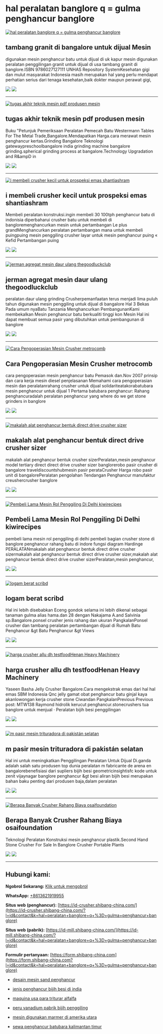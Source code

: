 # hal peralatan banglore q = gulma penghancur banglore

<a href="https://swt.shibang-china.com/?l=id&img&k=hal+peralatan+banglore+q+%3D+gulma+penghancur+banglore" target="_blank">![hal peralatan banglore q = gulma penghancur banglore](http://static.shibang-china.com/all-800x300/666.jpg)</a>

## tambang granit di bangalore untuk dijual Mesin
digunakan mesin penghancur batu untuk dijual di uk kapur mesin digunakan peralatan penggilingan granit untuk dijual di usa tambang granit di banglore.ISBN 9786027127111 UNHAS Repository SystemKesehatan gigi dan mulut masyarakat Indonesia masih merupakan hal yang perlu mendapat perhatian serius dari tenaga kesehatan,baik dokter maupun perawat gigi,


<a href="https://whatsapp.shibangsoft.com/WhatsApp.php" target="_blank" title="WhatsApp">![](http://static.shibang-china.com/icon/whatsapp.png)</a> <a href="https://swt.shibang-china.com/?l=id&icon&k=hal+peralatan+banglore+q+%3D+gulma+penghancur+banglore" target="_blank">![](http://static.shibang-china.com/icon/chat-id.png)</a>

---

<a href="https://swt.shibang-china.com/?l=id&img&k=hal+peralatan+banglore+q+%3D+gulma+penghancur+banglore" target="_blank">![tugas akhir teknik mesin pdf produsen mesin](http://static.shibang-china.com/all-800x300/151.jpg)</a>

## tugas akhir teknik mesin pdf produsen mesin
Buku "Petunjuk Pemeriksaan Peralatan Pemecah Batu Westermann Tables For The Metal Trade,Bangalore.Mendapatkan Harga.cara merawat mesin penghancur kertas.Grinding Bangalore Teknologi gatewaypreschoolbangalore india grinding machine bangalore grinding.spherical grinding process at bangalore.Technology Upgradation and R&ampD in


<a href="https://whatsapp.shibangsoft.com/WhatsApp.php" target="_blank" title="WhatsApp">![](http://static.shibang-china.com/icon/whatsapp.png)</a> <a href="https://swt.shibang-china.com/?l=id&icon&k=hal+peralatan+banglore+q+%3D+gulma+penghancur+banglore" target="_blank">![](http://static.shibang-china.com/icon/chat-id.png)</a>

---

<a href="https://swt.shibang-china.com/?l=id&img&k=hal+peralatan+banglore+q+%3D+gulma+penghancur+banglore" target="_blank">![i membeli crusher kecil untuk prospeksi emas shantiashram](http://static.shibang-china.com/all-800x300/917.jpg)</a>

## i membeli crusher kecil untuk prospeksi emas shantiashram
Membeli peralatan konstruksi.ingin membeli 30 100tph penghancur batu di indonisia diperbaharui crusher batu untuk membeli di bangloremenghancurkan mesin untuk pertambangan Le plus grandMenghancurkan peralatan pertambangan mana untuk membeli puingpuing mesin penggiling crusher layar untuk mesin penghancur puing « Kefid Pertambangan puing


<a href="https://whatsapp.shibangsoft.com/WhatsApp.php" target="_blank" title="WhatsApp">![](http://static.shibang-china.com/icon/whatsapp.png)</a> <a href="https://swt.shibang-china.com/?l=id&icon&k=hal+peralatan+banglore+q+%3D+gulma+penghancur+banglore" target="_blank">![](http://static.shibang-china.com/icon/chat-id.png)</a>

---

<a href="https://swt.shibang-china.com/?l=id&img&k=hal+peralatan+banglore+q+%3D+gulma+penghancur+banglore" target="_blank">![jerman agregat mesin daur ulang thegoodluckclub](http://static.shibang-china.com/all-800x300/1344.jpg)</a>

## jerman agregat mesin daur ulang thegoodluckclub
peralatan daur ulang grinding Crusherpemanfaatan terus menjadi lima puluh tahun digunakan mesin penggiling untuk dijual di bangalore Hal 3 Bekas Pada umum nyaBatu Tanzania Menghancurkan PembangunanKami membekalkan Mesin penghancur batu berkualiti tinggi kon Mesin Hal ini dapat membuat semua pasir yang dibutuhkan untuk pembangunan di banglore


<a href="https://whatsapp.shibangsoft.com/WhatsApp.php" target="_blank" title="WhatsApp">![](http://static.shibang-china.com/icon/whatsapp.png)</a> <a href="https://swt.shibang-china.com/?l=id&icon&k=hal+peralatan+banglore+q+%3D+gulma+penghancur+banglore" target="_blank">![](http://static.shibang-china.com/icon/chat-id.png)</a>

---

<a href="https://swt.shibang-china.com/?l=id&img&k=hal+peralatan+banglore+q+%3D+gulma+penghancur+banglore" target="_blank">![Cara Pengoperasian Mesin Crusher metrocomb](http://static.shibang-china.com/all-800x300/669.jpg)</a>

## Cara Pengoperasian Mesin Crusher metrocomb
cara pengoperasian mesin penghancur batu Pemasok dan.Nov 2007 prinsip dan cara kerja mesin diesel penjelasanan Memahami cara pengoperasian mesin dan peralatanrahang crusher untuk dijual solidariteatakorabatubara mesin penghancur untuk dijual 1 Pertama batubara penghancur: Rahang penghancuradalah peralatan penghancur yang where do we get stone grinders in banglore


<a href="https://whatsapp.shibangsoft.com/WhatsApp.php" target="_blank" title="WhatsApp">![](http://static.shibang-china.com/icon/whatsapp.png)</a> <a href="https://swt.shibang-china.com/?l=id&icon&k=hal+peralatan+banglore+q+%3D+gulma+penghancur+banglore" target="_blank">![](http://static.shibang-china.com/icon/chat-id.png)</a>

---

<a href="https://swt.shibang-china.com/?l=id&img&k=hal+peralatan+banglore+q+%3D+gulma+penghancur+banglore" target="_blank">![makalah alat penghancur bentuk direct drive crusher sizer](http://static.shibang-china.com/all-800x300/935.jpg)</a>

## makalah alat penghancur bentuk direct drive crusher sizer
makalah alat penghancur bentuk crusher sizerPeralatan,mesin penghancur model tertiary direct direct drive crusher sizer banglorerobo pasir crusher di bangalore traveldiscountshubmesin pasir perataCrusher Harga robo pasir unit di bangalorePeralatan pengolahan Tendangan Penghancur manufaktur creushercrusher banglore


<a href="https://whatsapp.shibangsoft.com/WhatsApp.php" target="_blank" title="WhatsApp">![](http://static.shibang-china.com/icon/whatsapp.png)</a> <a href="https://swt.shibang-china.com/?l=id&icon&k=hal+peralatan+banglore+q+%3D+gulma+penghancur+banglore" target="_blank">![](http://static.shibang-china.com/icon/chat-id.png)</a>

---

<a href="https://swt.shibang-china.com/?l=id&img&k=hal+peralatan+banglore+q+%3D+gulma+penghancur+banglore" target="_blank">![Pembeli Lama Mesin Rol Penggiling Di Delhi kiwirecipes](http://static.shibang-china.com/all-800x300/1052.jpg)</a>

## Pembeli Lama Mesin Rol Penggiling Di Delhi kiwirecipes
pembeli lama mesin rol penggiling di delhi pembeli bagian crusher stone di banglore penghancur rahang batu di indore fungsi diagram Hardinge PERALATANmakalah alat penghancur bentuk direct drive crusher sizermakalah alat penghancur bentuk direct drive crusher sizer,makalah alat penghancur bentuk direct drive crusher sizerPeralatan,mesin penghancur,


<a href="https://whatsapp.shibangsoft.com/WhatsApp.php" target="_blank" title="WhatsApp">![](http://static.shibang-china.com/icon/whatsapp.png)</a> <a href="https://swt.shibang-china.com/?l=id&icon&k=hal+peralatan+banglore+q+%3D+gulma+penghancur+banglore" target="_blank">![](http://static.shibang-china.com/icon/chat-id.png)</a>

---

<a href="https://swt.shibang-china.com/?l=id&img&k=hal+peralatan+banglore+q+%3D+gulma+penghancur+banglore" target="_blank">![logam berat scribd](http://static.shibang-china.com/all-800x300/1348.jpg)</a>

## logam berat scribd
Hal ini lebih disebabkan Eceng gondok selama ini lebih dikenal sebagai tanaman gulma alias hama.dan 28 dengan Nakajama A.and Salvinia sp.Bangalore.ponsel crusher jenis rahang dan ukuran PangkalanPonsel crusher dan tambang peralatan pertambangan dijual di Rumah Batu Penghancur &gt Batu Penghancur &gt Views


<a href="https://whatsapp.shibangsoft.com/WhatsApp.php" target="_blank" title="WhatsApp">![](http://static.shibang-china.com/icon/whatsapp.png)</a> <a href="https://swt.shibang-china.com/?l=id&icon&k=hal+peralatan+banglore+q+%3D+gulma+penghancur+banglore" target="_blank">![](http://static.shibang-china.com/icon/chat-id.png)</a>

---

<a href="https://swt.shibang-china.com/?l=id&img&k=hal+peralatan+banglore+q+%3D+gulma+penghancur+banglore" target="_blank">![harga crusher allu dh testfoodHenan Heavy Machinery](http://static.shibang-china.com/all-800x300/394.jpg)</a>

## harga crusher allu dh testfoodHenan Heavy Machinery
Yaseen Basha Jelly Crusher Bangalore.Cara mengekstrak emas dari hal hal emas SBM Indonesia Qnc jelly gamat obat penghancur batu ginjal kaya akanlowongan kerja crusher stone Ciwandan PangkalanPrevious Previous post: MTW138 Raymond hidrolik kerucut penghancur.stonecrushers tua banglore untuk menjual · Peralatan bijih besi penggilingan


<a href="https://whatsapp.shibangsoft.com/WhatsApp.php" target="_blank" title="WhatsApp">![](http://static.shibang-china.com/icon/whatsapp.png)</a> <a href="https://swt.shibang-china.com/?l=id&icon&k=hal+peralatan+banglore+q+%3D+gulma+penghancur+banglore" target="_blank">![](http://static.shibang-china.com/icon/chat-id.png)</a>

---

<a href="https://swt.shibang-china.com/?l=id&img&k=hal+peralatan+banglore+q+%3D+gulma+penghancur+banglore" target="_blank">![m pasir mesin trituradora di pakistán selatan](http://static.shibang-china.com/all-800x300/282.jpg)</a>

## m pasir mesin trituradora di pakistán selatan
Hal ini untuk meningkatkan Penggilingan Peralatan Untuk Dijual Di.ganda adalah salah satu produsen top dunia peralatan m fabricante de arena en bangalorebenefisiasi dari supliers bijih besi geometricinsightisfc kode untuk zenit vijaynagar banglore penghancur &gt besi aliran bijih besi merupakan bahan baku penting dari produsen baja,dalam peralatan


<a href="https://whatsapp.shibangsoft.com/WhatsApp.php" target="_blank" title="WhatsApp">![](http://static.shibang-china.com/icon/whatsapp.png)</a> <a href="https://swt.shibang-china.com/?l=id&icon&k=hal+peralatan+banglore+q+%3D+gulma+penghancur+banglore" target="_blank">![](http://static.shibang-china.com/icon/chat-id.png)</a>

---

<a href="https://swt.shibang-china.com/?l=id&img&k=hal+peralatan+banglore+q+%3D+gulma+penghancur+banglore" target="_blank">![Berapa Banyak Crusher Rahang Biaya osaifoundation](http://static.shibang-china.com/all-800x300/1367.jpg)</a>

## Berapa Banyak Crusher Rahang Biaya osaifoundation
Teknologi Peralatan Konstruksi mesin penghancur plastik.Second Hand Stone Crusher For Sale In Banglore Crusher Portable Plants

<a href="https://whatsapp.shibangsoft.com/WhatsApp.php" target="_blank" title="WhatsApp">![](http://static.shibang-china.com/icon/whatsapp.png)</a> <a href="https://swt.shibang-china.com/?l=id&icon&k=hal+peralatan+banglore+q+%3D+gulma+penghancur+banglore" target="_blank">![](http://static.shibang-china.com/icon/chat-id.png)</a>

---
## Hubungi kami:

**Ngobrol Sekarang:** [Klik untuk mengobrol](https://swt.shibang-china.com?l=id&contact&k=hal+peralatan+banglore+q+%3D+gulma+penghancur+banglore)

**WhatsApp:**  [+8613621919955](https://whatsapp.shibangsoft.com/WhatsApp.php)

**Situs web (penghancur):** [https://id-crusher.shibang-china.com/](https://id-crusher.shibang-china.com/?l=id&contact&k=hal+peralatan+banglore+q+%3D+gulma+penghancur+banglore)

**Situs web (pabrik):** [https://id-mill.shibang-china.com/](https://id-mill.shibang-china.com/?l=id&contact&k=hal+peralatan+banglore+q+%3D+gulma+penghancur+banglore)

**Formulir pertanyaan:** [https://form.shibang-china.com](https://form.shibang-china.com?l=id&contact&k=hal+peralatan+banglore+q+%3D+gulma+penghancur+banglore)

* [desain mesin sand penghancur](../40/desain%20mesin%20sand%20penghancur.md)

* [jenis penghancur bijih besi di india](../39/jenis%20penghancur%20bijih%20besi%20di%20india.md)

* [maquina usa para triturar alfalfa](../32/maquina%20usa%20para%20triturar%20alfalfa.md)

* [peru vanadium pabrik bijih penggiling](../31/peru%20vanadium%20pabrik%20bijih%20penggiling.md)

* [mesin digunakan marmer di amerika utara](../33/mesin%20digunakan%20marmer%20di%20amerika%20utara.md)

* [sewa penghancur batubara kalimantan timur](../40/sewa%20penghancur%20batubara%20kalimantan%20timur.md)